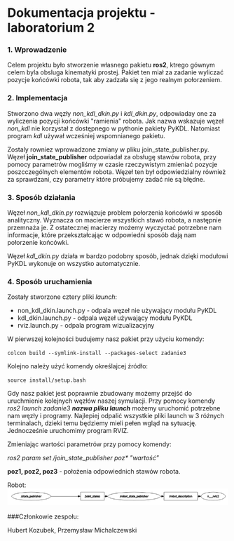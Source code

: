# Dokumentacja projektu - laboratorium 2

### 1. Wprowadzenie

Celem projektu było stworzenie własnego pakietu **ros2**, ktrego gównym celem byla obsluga kinematyki prostej. Pakiet ten miał za zadanie wyliczać pozycje końcówki robota, tak aby zadzała się z jego realnym połorzeniem.


### 2. Implementacja
Stworzono dwa węzły _non_kdl_dkin.py_ i _kdl_dkin.py_, odpowiaday one za wyliczenia pozycji końcówki "ramienia" robota. Jak nazwa wskazuje węzeł _non_kdl_ nie korzystał z dostępnego w pythonie pakiety PyKDL. Natomiast program _kdl_ używał wcześniej wspomnianego pakietu.

Zostaly rowniez wprowadzone zmiany w pliku join_state_publisher.py. Węzeł **join_state_publisher** odpowiadał za obsługę stawów robota, przy pomocy parametrów mogliśmy w czasie rzeczywistym zmieniać pozycje poszcczególnych elementów robota. Węzeł ten był odpowiedzialny również za sprawdzani, czy parametry które próbujemy zadać nie są błędne.

### 3. Sposób działania

Węzeł _non_kdl_dkin.py_ rozwiązuje problem połorzenia końcówki w sposób analityczny. Wyznacza on macierze wszystkich stawó robota, a następnie przemnaża je. Z ostatecznej macierzy możemy wyczyctać potrzebne nam informacje, które przekształcając w odpowiedni sposób dają nam połorzenie końcówki.

Węzeł _kdl_dkin.py_ działa w bardzo podobny sposób, jednak dzięki modułowi PyKDL wykonuje on wszystko automatycznie.

### 4. Sposób uruchamienia

Zostały stworzone cztery pliki _launch_:
* non_kdl_dkin.launch.py - odpala węzeł nie używający modułu PyKDL
* kdl_dkin.launch.py - odpala węzeł używający modułu PyKDL
* rviz.launch.py - odpala program wizualizacyjny



W pierwszej kolejności budujemy nasz pakiet przy użyciu komendy:

`colcon build --symlink-install --packages-select zadanie3`

Kolejno należy użyć komendy określajcej źródło:

`source install/setup.bash`


Gdy nasz pakiet jest poprawnie zbudowany możemy przejść do uruchmienie kolejnych węzłów naszej symulacji. Przy pomocy komendy _ros2 launch zadanie3 **nazwa pliku launch**_ możemy uruchomić potrzebne nam węzły i programy. Najlepiej odpalić wszystkie pliki launch w 3 różnych terminalach, dzieki temu będziemy mieli pełen wgląd na sytuację. Jednocześnie uruchomimy program RVIZ.

Zmieniając wartości parametrów przy pomocy komendy:

_ros2 param set /join_state_publisher poz* "wartość"_

**poz1, poz2, poz3** - położenia odpowiednich stawów robota.

Robot:
![Alt text](rqt_graph.png?raw=true "RQT - graph")


###Członkowie zespołu:

Hubert Kozubek, Przemysław Michalczewski

